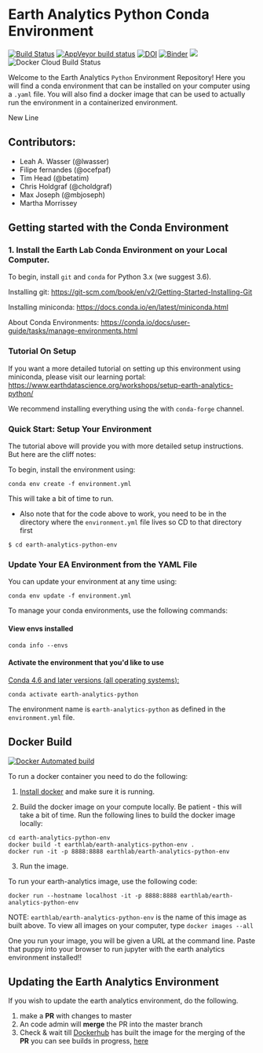 # Earth Analytics Python Conda Environment

[![Build Status](https://travis-ci.com/earthlab/earth-analytics-python-env.svg?branch=master)](https://travis-ci.com/earthlab/earth-analytics-python-env)
[![AppVeyor build status](https://ci.appveyor.com/api/projects/status/38a49nccgpl1metv?svg=true)](https://ci.appveyor.com/project/mbjoseph/earth-analytics-python-env)
[![DOI](https://zenodo.org/badge/132847711.svg)](https://zenodo.org/badge/latestdoi/132847711)
[![Binder](https://mybinder.org/badge.svg)](https://mybinder.org/v2/gh/earthlab/earth-analytics-binder/master)
[![](https://images.microbadger.com/badges/image/earthlab/earth-analytics-python-env.svg)](https://microbadger.com/images/earthlab/earth-analytics-python-env "EA-Environment Docker Stats")
![Docker Cloud Build Status](https://img.shields.io/docker/cloud/build/earthlab/earth-analytics-python-env?style=plastic)

Welcome to the Earth Analytics `Python` Environment Repository! Here you will find a conda environment that can be installed on your computer using a `.yaml` file. You will also find a docker image that can be used to actually run the environment in a containerized environment.

New Line

## Contributors:

* Leah A. Wasser (@lwasser)
* Filipe fernandes (@ocefpaf)
* Tim Head (@betatim)
* Chris Holdgraf (@choldgraf)
* Max Joseph  (@mbjoseph)
* Martha Morrissey

## Getting started with the Conda Environment

### 1. Install the Earth Lab Conda Environment on your Local Computer.

To begin, install `git` and `conda` for Python 3.x (we suggest 3.6).

Installing git: https://git-scm.com/book/en/v2/Getting-Started-Installing-Git

Installing miniconda: https://docs.conda.io/en/latest/miniconda.html

About Conda Environments: https://conda.io/docs/user-guide/tasks/manage-environments.html

### Tutorial On Setup
If you want a more detailed tutorial on setting up this environment using miniconda, 
please visit our learning portal: https://www.earthdatascience.org/workshops/setup-earth-analytics-python/

We recommend installing everything using the with `conda-forge` channel. 

### Quick Start: Setup Your Environment

The tutorial above will provide you with more detailed setup instructions.
But here are the cliff notes:

To begin, install the environment using:

`conda env create -f environment.yml`

This will take a bit of time to run. 

* Also note that for the code above to work, you need to be in the directory where the `environment.yml` file lives so CD to that directory first

`$ cd earth-analytics-python-env`


### Update Your EA Environment from the YAML File

You can update your environment at any time using:

`conda env update -f environment.yml`

To manage your conda environments, use the following commands:

#### View envs installed
`conda info --envs`

#### Activate the environment that you'd like to use

[Conda 4.6 and later versions (all operating systems):](https://conda.io/projects/conda/en/latest/user-guide/tasks/manage-environments.html)
```
conda activate earth-analytics-python
```

The environment name is `earth-analytics-python` as
defined in the `environment.yml` file.

## Docker Build

[![Docker Automated build](https://img.shields.io/docker/automated/earthlab/earth-analytics-python-env.svg)](https://hub.docker.com/r/earthlab/earth-analytics-python-env/)

To run a docker container you need to do the following:

1. [Install docker](https://docs.docker.com/install/) and make sure it is running.

2. Build the docker image on your compute locally. Be patient - this will take a bit of time.
Run the following lines to build the docker image locally:

```
cd earth-analytics-python-env
docker build -t earthlab/earth-analytics-python-env .
docker run -it -p 8888:8888 earthlab/earth-analytics-python-env

```

3. Run the image.

To run your earth-analytics image, use the following code:

`docker run --hostname localhost -it -p 8888:8888 earthlab/earth-analytics-python-env`

NOTE: `earthlab/earth-analytics-python-env` is the name of this image as built above. To
view all images on your computer, type
`docker images --all`

One you run your image, you will be given a URL at the command line. Paste that puppy
into your browser to run jupyter with the earth analytics environment installed!!

## Updating the Earth Analytics Environment

If you wish to update the earth analytics environment, do the following.

1. make a **PR** with changes to master
1. An code admin will **merge** the PR into the master branch
1. Check & wait till [Dockerhub](https://hub.docker.com/r/earthlab/earth-analytics-python-env/tags/) has built the image for the merging of the **PR** you can see builds in progress, [here](https://hub.docker.com/r/earthlab/earth-analytics-python-env/builds/)

